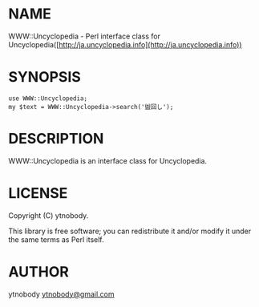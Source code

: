 # NAME

WWW::Uncyclopedia - Perl interface class for Uncyclopedia([http://ja.uncyclopedia.info](http://ja.uncyclopedia.info))

# SYNOPSIS

    use WWW::Uncyclopedia;
    my $text = WWW::Uncyclopedia->search('盥回し');

# DESCRIPTION

WWW::Uncyclopedia is an interface class for Uncyclopedia.

# LICENSE

Copyright (C) ytnobody.

This library is free software; you can redistribute it and/or modify
it under the same terms as Perl itself.

# AUTHOR

ytnobody <ytnobody@gmail.com>
